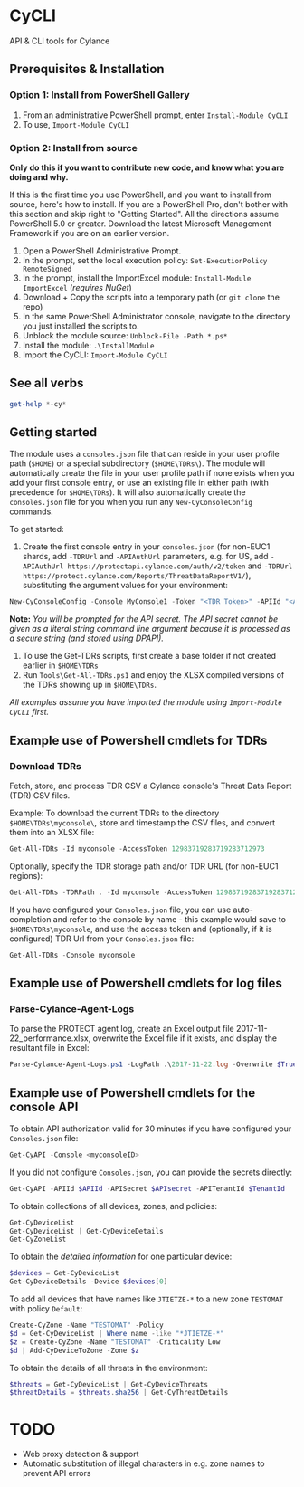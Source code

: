 # CyCLI
API &amp; CLI tools for Cylance

## Prerequisites & Installation

### Option 1: Install from PowerShell Gallery

1. From an administrative PowerShell prompt, enter `Install-Module CyCLI`
1. To use, `Import-Module CyCLI`

### Option 2: Install from source 

**Only do this if you want to contribute new code, and know what you are doing and why.**

If this is the first time you use PowerShell, and you want to install from source, here's how to install. If you are a PowerShell Pro, don't bother with this section and skip right to "Getting Started". All the directions assume PowerShell 5.0 or greater. Download the latest Microsoft Management Framework if you are on an earlier version.

1. Open a PowerShell Administrative Prompt.
1. In the prompt, set the local execution policy: `Set-ExecutionPolicy RemoteSigned`
1. In the prompt, install the ImportExcel module: `Install-Module ImportExcel` (*requires NuGet*)
1. Download + Copy the scripts into a temporary path (or `git clone` the repo)
1. In the same PowerShell Administrator console, navigate to the directory you just installed the scripts to.
1. Unblock the module source: `Unblock-File -Path *.ps*`
1. Install the module: `.\InstallModule`
1. Import the CyCLI: `Import-Module CyCLI`

## See all verbs

```powershell
get-help *-cy*
```

## Getting started

The module uses a `consoles.json` file that can reside in your user profile path (`$HOME`) or a special subdirectory (`$HOME\TDRs\`). The module will automatically create the file in your user profile path if none exists when you add your first console entry, or use an existing file in either path (with precedence for `$HOME\TDRs`). It will also automatically create the `consoles.json` file for you when you run any ```New-CyConsoleConfig``` commands.

To get started:

1. Create the first console entry in your `consoles.json` (for non-EUC1 shards, add `-TDRUrl` and `-APIAuthUrl` parameters, e.g. for US, add `-APIAuthUrl https://protectapi.cylance.com/auth/v2/token` and `-TDRUrl https://protect.cylance.com/Reports/ThreatDataReportV1/`), substituting the argument values for your environment:

 ```powershell
 New-CyConsoleConfig -Console MyConsole1 -Token "<TDR Token>" -APIId "<API ID>" -APITenantId "<API Tenant ID>" -APIAuthUrl "<API Auth URL for your shard from API docs>" -TDRUrl "<TDR Download URL for your shard>"
 ```

**Note:** *You will be prompted for the API secret. The API secret cannot be given as a literal string command line argument because it is processed as a secure string (and stored using DPAPI).*

1. To use the Get-TDRs scripts, first create a base folder if not created earlier in `$HOME\TDRs`
1. Run `Tools\Get-All-TDRs.ps1` and enjoy the XLSX compiled versions of the TDRs showing up in `$HOME\TDRs`.

*All examples assume you have imported the module using `Import-Module CyCLI` first.*

## Example use of Powershell cmdlets for TDRs

### Download TDRs

Fetch, store, and process TDR CSV a Cylance console's Threat Data Report (TDR) CSV files.

Example: To download the current TDRs to the directory `$HOME\TDRs\myconsole\`, store and timestamp the CSV files, and convert them into an XLSX file:

```powershell
Get-All-TDRs -Id myconsole -AccessToken 12983719283719283712973
```

Optionally, specify the TDR storage path and/or TDR URL (for non-EUC1 regions):
```powershell
Get-All-TDRs -TDRPath . -Id myconsole -AccessToken 12983719283719283712973 -TDRUrl https://protect-euc1.cylance.com/Reports/ThreatDataReportV1/
```

If you have configured your `Consoles.json` file, you can use auto-completion and refer to the console by name - this example would save to `$HOME\TDRs\myconsole`, and use the access token and (optionally, if it is configured) TDR Url from your `Consoles.json` file:
```powershell
Get-All-TDRs -Console myconsole
```

## Example use of Powershell cmdlets for log files

### Parse-Cylance-Agent-Logs

To parse the PROTECT agent log, create an Excel output file 2017-11-22_performance.xlsx, overwrite the Excel file if it exists, and display the resultant file in Excel:

```powershell
Parse-Cylance-Agent-Logs.ps1 -LogPath .\2017-11-22.log -Overwrite $True -Show
```

## Example use of Powershell cmdlets for the console API

To obtain API authorization valid for 30 minutes if you have configured your `Consoles.json` file:

```powershell
Get-CyAPI -Console <myconsoleID>
```

If you did not configure `Consoles.json`, you can provide the secrets directly:

```powershell
Get-CyAPI -APIId $APIId -APISecret $APIsecret -APITenantId $TenantId
```

To obtain collections of all devices, zones, and policies:

```powershell
Get-CyDeviceList
Get-CyDeviceList | Get-CyDeviceDetails
Get-CyZoneList
```

To obtain the *detailed information* for one particular device:

```powershell
$devices = Get-CyDeviceList
Get-CyDeviceDetails -Device $devices[0]
```

To add all devices that have names like `JTIETZE-*` to a new zone `TESTOMAT` with policy `Default`:

```powershell
Create-CyZone -Name "TESTOMAT" -Policy 
$d = Get-CyDeviceList | Where name -like "*JTIETZE-*"
$z = Create-CyZone -Name "TESTOMAT" -Criticality Low
$d | Add-CyDeviceToZone -Zone $z
```

To obtain the details of all threats in the environment:
```powershell
$threats = Get-CyDeviceList | Get-CyDeviceThreats
$threatDetails = $threats.sha256 | Get-CyThreatDetails
```

# TODO
 - Web proxy detection & support
 - Automatic substitution of illegal characters in e.g. zone names to prevent API errors

